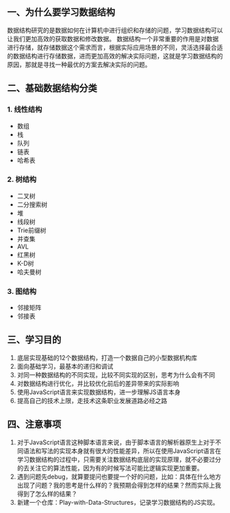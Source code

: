 ## 一、为什么要学习数据结构
数据结构研究的是数据如何在计算机中进行组织和存储的问题，学习数据结构可以让我们更加高效的获取数据和修改数据。
数据结构一个非常重要的作用是对数据进行存储，就存储数据这个需求而言，根据实际应用场景的不同，灵活选择最合适的数据结构进行存储数据，进而更加高效的解决实际问题，这就是学习数据结构的原因，那就是寻找一种最优的方案去解决实际的问题。

## 二、基础数据结构分类

### 1. 线性结构
+ 数组
+ 栈
+ 队列
+ 链表
+ 哈希表
### 2. 树结构
+ 二叉树
+ 二分搜索树
+ 堆
+ 线段树
+ Trie前缀树
+ 并查集
+ AVL
+ 红黑树
+ K-D树
+ 哈夫曼树
### 3. 图结构
+ 邻接矩阵
+ 邻接表

## 三、学习目的
1. 底层实现基础的12个数据结构，打造一个数据自己的小型数据机构库
2. 面向基础学习，最基本的递归和调试
3. 对同一种数据结构的不同实现，比较不同实现的区别，思考为什么会有不同
4. 对数据结构进行优化，并比较优化前后的差异带来的实际影响
5. 使用JavaScript语言来实现数据结构，进一步理解JS语言本身
6. 提高自己的技术上限，走技术这条职业发展道路必经之路

## 四、注意事项
1. 对于JavaScript语言这种脚本语言来说，由于脚本语言的解析器原生上对于不同语法和写法的实现本身就有很大的性能差异，所以在使用JavaScript语言在学习数据结构的过程中，只需要关注数据结构底层的实现原理，就不必要过分的去关注它的算法性能，因为有的时候写法可能比逻辑实现更加重要。
2. 遇到问题先debug，就算要提问也要提一个好的问题，比如：具体在什么地方出现了问题？我的思考是什么样的？我预期会得到怎样的结果？然而实际上我得到了怎么样的结果？
3. 新建一个仓库：Play-with-Data-Structures，记录学习数据结构的JS实现。
